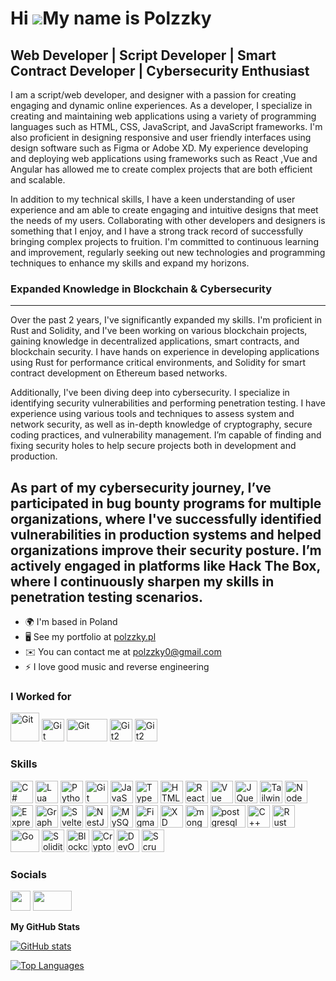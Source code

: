 Hi ![](https://user-images.githubusercontent.com/18350557/176309783-0785949b-9127-417c-8b55-ab5a4333674e.gif)My name is Polzzky
====================================================================================================================================
Web Developer | Script Developer | Smart Contract Developer | Cybersecurity Enthusiast
------------------------------------------------------------------

I am a script/web developer, and designer with a passion for creating engaging and dynamic online experiences.  As a developer, I specialize in creating and maintaining web applications using a variety of programming languages such as HTML, CSS, JavaScript, and JavaScript frameworks. I'm also proficient in designing responsive and user friendly interfaces using design software such as Figma or Adobe XD. My experience developing and deploying web applications using frameworks such as React ,Vue and Angular has allowed me to create complex projects that are both efficient and scalable. 

In addition to my technical skills, I have a keen understanding of user experience and am able to create engaging and intuitive designs that meet the needs of my users. Collaborating with other developers and designers is something that I enjoy, and I have a strong track record of successfully bringing complex projects to fruition. I'm committed to continuous learning and improvement, regularly seeking out new technologies and programming techniques to enhance my skills and expand my horizons. 

### Expanded Knowledge in Blockchain & Cybersecurity 
------------------------------------------------------------------

Over the past 2 years, I've significantly expanded my skills. I'm proficient in Rust and Solidity, and I've been working on various blockchain projects, gaining knowledge in decentralized applications, smart contracts, and blockchain security. I have hands on experience in developing applications using Rust for performance critical environments, and Solidity for smart contract development on Ethereum based networks.

Additionally, I've been diving deep into cybersecurity. I specialize in identifying security vulnerabilities and performing penetration testing. I have experience using various tools and techniques to assess system and network security, as well as in-depth knowledge of cryptography, secure coding practices, and vulnerability management. I’m capable of finding and fixing security holes to help secure projects both in development and production.

As part of my cybersecurity journey, I’ve participated in bug bounty programs for multiple organizations, where I've successfully identified vulnerabilities in production systems and helped organizations improve their security posture. I’m actively engaged in platforms like Hack The Box, where I continuously sharpen my skills in penetration testing scenarios.
---

* 🌍  I'm based in Poland
* 🖥️  See my portfolio at [polzzky.pl](http://polzzky.pl)
* ✉️  You can contact me at [polzzky0@gmail.com](mailto:polzzky0@gmail.com)
* ⚡  I love good music and reverse engineering

### I Worked for
<a href="https://2115.pl" target="_blank" rel="noreferrer"><img src="https://sklep.2115.pl/cdn/shop/files/2115_mini_WHITE_web.png?v=1738696600&width=90" width="46" height="46" alt="Git" /></a>
<a href="https://www.bahu.pro" target="_blank" rel="noreferrer"><img src="https://cdn.discordapp.com/icons/726348408134172672/2c887029721afc9c7c1212a89ff1a746.webp?size=240" width="36" height="36" alt="Git" /></a>
<a href="https://fivecity.net" target="_blank" rel="noreferrer"><img src="https://i.postimg.cc/bNyM0GNG/logo-1.png" width="65" height="36" alt="Git" /></a>
<a href="https://exilerp.eu/" target="_blank" rel="noreferrer"><img src="https://i.ibb.co/RQgvC14/logo-3.png" width="36" height="36" alt="Git2" /></a>
<a href="https://discord.com/invite/waitrp" target="_blank" rel="noreferrer"><img src="https://i.ibb.co/PMJXQpF/logo-1-wait.webp" width="36" height="36" alt="Git2" /></a>



### Skills

<p align="left">
<a href="https://docs.microsoft.com/en-us/dotnet/csharp/" target="_blank" rel="noreferrer"><img src="https://raw.githubusercontent.com/danielcranney/readme-generator/main/public/icons/skills/csharp-colored.svg" width="36" height="36" alt="C#" /></a>
<a href="https://www.lua.org/docs.html" target="_blank" rel="noreferrer"><img src="https://upload.wikimedia.org/wikipedia/commons/thumb/c/cf/Lua-Logo.svg/1200px-Lua-Logo.svg.png" width="36" height="36" alt="Lua" /></a>
        <a href="https://python.org" target="_blank" rel="noreferrer"><img src="https://external-content.duckduckgo.com/iu/?u=https%3A%2F%2Fpluspng.com%2Fimg-png%2Fpython-logo-png-open-2000.png&f=1&nofb=1&ipt=a6063204dc59e38037ac5f111a8594a14a8510a72aef9fef103341a990ecd8d5" width="36" height="36" alt="Python" /></a>
<a href="https://git-scm.com/" target="_blank" rel="noreferrer"><img src="https://raw.githubusercontent.com/danielcranney/readme-generator/main/public/icons/skills/git-colored.svg" width="36" height="36" alt="Git" /></a>
<a href="https://developer.mozilla.org/en-US/docs/Web/JavaScript" target="_blank" rel="noreferrer"><img src="https://raw.githubusercontent.com/danielcranney/readme-generator/main/public/icons/skills/javascript-colored.svg" width="36" height="36" alt="JavaScript" /></a>
<a href="https://www.typescriptlang.org/" target="_blank" rel="noreferrer"><img src="https://raw.githubusercontent.com/danielcranney/readme-generator/main/public/icons/skills/typescript-colored.svg" width="36" height="36" alt="TypeScript" /></a>
<a href="https://developer.mozilla.org/en-US/docs/Glossary/HTML5" target="_blank" rel="noreferrer"><img src="https://raw.githubusercontent.com/danielcranney/readme-generator/main/public/icons/skills/html5-colored.svg" width="36" height="36" alt="HTML5" /></a>
<a href="https://reactjs.org/" target="_blank" rel="noreferrer"><img src="https://raw.githubusercontent.com/danielcranney/readme-generator/main/public/icons/skills/react-colored.svg" width="36" height="36" alt="React" /></a>
<a href="https://vuejs.org/" target="_blank" rel="noreferrer"><img src="https://raw.githubusercontent.com/danielcranney/readme-generator/main/public/icons/skills/vuejs-colored.svg" width="36" height="36" alt="Vue" /></a>
<a href="https://jquery.com/" target="_blank" rel="noreferrer"><img src="https://raw.githubusercontent.com/danielcranney/readme-generator/main/public/icons/skills/jquery-colored.svg" width="36" height="36"  alt="JQuery" /></a>
<a href="https://tailwindcss.com/" target="_blank" rel="noreferrer"><img src="https://raw.githubusercontent.com/danielcranney/readme-generator/main/public/icons/skills/tailwindcss-colored.svg" width="36" height="36" alt="TailwindCSS" /></a>
<a href="https://nodejs.org/en/" target="_blank" rel="noreferrer"><img src="https://raw.githubusercontent.com/danielcranney/readme-generator/main/public/icons/skills/nodejs-colored.svg" width="36" height="36" alt="NodeJS" /></a>
<a href="https://expressjs.com/" target="_blank" rel="noreferrer"><img src="https://raw.githubusercontent.com/danielcranney/readme-generator/main/public/icons/skills/express-colored.svg" width="36" height="36" alt="Express" /></a>
<a href="https://graphql.org/" target="_blank" rel="noreferrer"><img src="https://raw.githubusercontent.com/danielcranney/readme-generator/main/public/icons/skills/graphql-colored.svg" width="36" height="36" alt="GraphQL" /></a>
        <a href="https://svelte.dev/" target="_blank" rel="noreferrer"><img src="https://upload.wikimedia.org/wikipedia/commons/1/1b/Svelte_Logo.svg" width="36" height="36" alt="Svelte" /></a>
<a href="https://docs.nestjs.com/" target="_blank" rel="noreferrer"><img src="https://raw.githubusercontent.com/danielcranney/readme-generator/main/public/icons/skills/nestjs-colored.svg" width="36" height="36" alt="NestJS" /></a>
<a href="https://www.mysql.com/" target="_blank" rel="noreferrer"><img src="https://raw.githubusercontent.com/danielcranney/readme-generator/main/public/icons/skills/mysql-colored.svg" width="36" height="36" alt="MySQL" /></a>
<a href="https://www.figma.com/" target="_blank" rel="noreferrer"><img src="https://raw.githubusercontent.com/danielcranney/readme-generator/main/public/icons/skills/figma-colored.svg" width="36" height="36" alt="Figma" /></a>
<a href="https://www.adobe.com/uk/products/xd.html" target="_blank" rel="noreferrer"><img src="https://raw.githubusercontent.com/danielcranney/readme-generator/main/public/icons/skills/xd-colored.svg" width="36" height="36" alt="XD" /></a>
<a href="https://www.mongodb.com/" target="_blank" rel="noreferrer"><img src="https://www.svgrepo.com/show/331488/mongodb.svg" width="36" height="36" alt="mongodb" /></a>
        <a href="https://www.postgresql.org/" target="_blank" rel="noreferrer"><img src="https://external-content.duckduckgo.com/iu/?u=https%3A%2F%2Fdownload.logo.wine%2Flogo%2FPostgreSQL%2FPostgreSQL-Logo.wine.png&f=1&nofb=1&ipt=b6337b36c96bb71daaf57ff30bdb664a5d7ff734bb36774d1b141c09d02f90fa" width="56" height="36" alt="postgresql" /></a>
        <a href="https://cpp-lang.net/" target="_blank" rel="noreferrer"><img src="https://external-content.duckduckgo.com/iu/?u=https%3A%2F%2Fbrandslogos.com%2Fwp-content%2Fuploads%2Fimages%2Flarge%2Fc-logo-black-and-white.png&f=1&nofb=1&ipt=b75a2962c0cf263fc0e9711df55ab7cb3539fd8b3e56c243cd108c1f1a93843c" width="36" height="36" alt="C++" /></a>
    <a href="https://www.rust-lang.org/" target="_blank" rel="noreferrer"><img src="https://www.vectorlogo.zone/logos/rust-lang/rust-lang-icon.svg" width="36" height="36" alt="Rust" /></a>
  <a href="https://go.dev target="_blank" rel="noreferrer"><img src="https://external-content.duckduckgo.com/iu/?u=https%3A%2F%2Fdownload.logo.wine%2Flogo%2FGo_(programming_language)%2FGo_(programming_language)-Logo.wine.png&f=1&nofb=1&ipt=a9b3a42f0ec31eda1d1d73387d80da235c6fb7742c173e803be1778fd0dfd13c" width="46" height="36" alt="Go" /></a>
<a href="https://docs.soliditylang.org/" target="_blank" rel="noreferrer"><img src="https://external-content.duckduckgo.com/iu/?u=https%3A%2F%2Fwww.instinctools.com%2Fwp-content%2Fuploads%2F2020%2F03%2FSolidity_logo-2.png&f=1&nofb=1&ipt=ec4b3832c001ed9c6db52aeb8e09d736ba02375b51cde3e59f2aaa770d8f7e54" width="36" height="36" alt="Solidity" /></a>
<a href="https://en.wikipedia.org/wiki/Blockchain" target="_blank" rel="noreferrer"><img src="https://cdn-icons-png.flaticon.com/512/2773/2773784.png" width="36" height="36" alt="Blockchain" /></a>
<a href="https://en.wikipedia.org/wiki/Cryptography" target="_blank" rel="noreferrer"><img src="https://cdn-icons-png.flaticon.com/512/3062/3062634.png" width="36" height="36" alt="Cryptography" /></a>
<a href="https://en.wikipedia.org/wiki/DevOps" target="_blank" rel="noreferrer"><img src="https://cdn-icons-png.flaticon.com/512/1055/1055687.png" width="36" height="36" alt="DevOps" /></a>
<a href="https://en.wikipedia.org/wiki/Scrum_(software_development)" target="_blank" rel="noreferrer"><img src="https://cdn-icons-png.flaticon.com/512/4228/4228612.png" width="36" height="36" alt="Scrum" /></a>
</p>

### Socials

<p align="left"> <a href="https://www.dev.to/polzzky" target="_blank" rel="noreferrer"><img src="https://raw.githubusercontent.com/danielcranney/readme-generator/main/public/icons/socials/github.svg" width="32" height="32" /></a> 
<a href="https://www.npmjs.com/~oskarkapica" target="_blank" rel="noreferrer"><img src="https://upload.wikimedia.org/wikipedia/commons/thumb/d/db/Npm-logo.svg/2560px-Npm-logo.svg.png" width="62" height="32" /></a></p>

<b>My GitHub Stats</b>

<a href="http://www.github.com/polzzky"><img src="https://github-readme-stats.vercel.app/api?username=polzzky&show_icons=true&hide=&count_private=true&title_color=0891b2&text_color=ffffff&icon_color=0891b2&bg_color=1c1917&hide_border=true&show_icons=true" alt="GitHub stats" /></a>

<a href="https://github.com/polzzky" align="left"><img src="https://github-readme-stats.vercel.app/api/top-langs/?username=polzzky&langs_count=10&title_color=0891b2&text_color=ffffff&icon_color=0891b2&bg_color=1c1917&hide_border=true&locale=en&custom_title=Top%20%Languages" alt="Top Languages" /></a>


